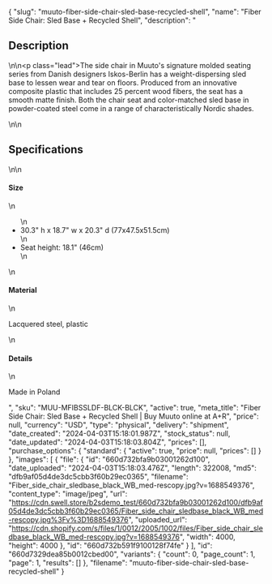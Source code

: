 {
  "slug": "muuto-fiber-side-chair-sled-base-recycled-shell",
  "name": "Fiber Side Chair: Sled Base + Recycled Shell",
  "description": "<h2>Description</h2>\n<!-- split -->\n<p class=\"lead\">The side chair in Muuto's signature molded seating series from Danish designers Iskos-Berlin has a weight-dispersing sled base to lessen wear and tear on floors. Produced from an innovative composite plastic that includes 25 percent wood fibers, the seat has a smooth matte finish. Both the chair seat and color-matched sled base in powder-coated steel come in a range of characteristically Nordic shades. </p>\n<!-- split -->\n<h2>Specifications</h2>\n<!-- split -->\n<h4>Size</h4>\n<ul>\n<li>30.3\" h x 18.7\" w x 20.3\" d (77x47.5x51.5cm)</li>\n<li>Seat height: 18.1\" (46cm)</li>\n</ul>\n<h4>Material</h4>\n<p>Lacquered steel, plastic</p>\n<h4>Details</h4>\n<p>Made in Poland</p>",
  "sku": "MUU-MFIBSSLDF-BLCK-BLCK",
  "active": true,
  "meta_title": "Fiber Side Chair: Sled Base + Recycled Shell | Buy Muuto online at A+R",
  "price": null,
  "currency": "USD",
  "type": "physical",
  "delivery": "shipment",
  "date_created": "2024-04-03T15:18:01.987Z",
  "stock_status": null,
  "date_updated": "2024-04-03T15:18:03.804Z",
  "prices": [],
  "purchase_options": {
    "standard": {
      "active": true,
      "price": null,
      "prices": []
    }
  },
  "images": [
    {
      "file": {
        "id": "660d732bfa9b03001262d100",
        "date_uploaded": "2024-04-03T15:18:03.476Z",
        "length": 322008,
        "md5": "dfb9af05d4de3dc5cbb3f60b29ec0365",
        "filename": "Fiber_side_chair_sledbase_black_WB_med-rescopy.jpg?v=1688549376",
        "content_type": "image/jpeg",
        "url": "https://cdn.swell.store/b2sdemo_test/660d732bfa9b03001262d100/dfb9af05d4de3dc5cbb3f60b29ec0365/Fiber_side_chair_sledbase_black_WB_med-rescopy.jpg%3Fv%3D1688549376",
        "uploaded_url": "https://cdn.shopify.com/s/files/1/0012/2005/1002/files/Fiber_side_chair_sledbase_black_WB_med-rescopy.jpg?v=1688549376",
        "width": 4000,
        "height": 4000
      },
      "id": "660d732b591f9100128f74fe"
    }
  ],
  "id": "660d7329dea85b0012cbed00",
  "variants": {
    "count": 0,
    "page_count": 1,
    "page": 1,
    "results": []
  },
  "filename": "muuto-fiber-side-chair-sled-base-recycled-shell"
}